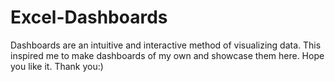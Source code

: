 # Excel-Dashboards
Dashboards are an intuitive and interactive method of visualizing data. 
This inspired me to make dashboards of my own and showcase them here.
Hope you like it. Thank you:)
